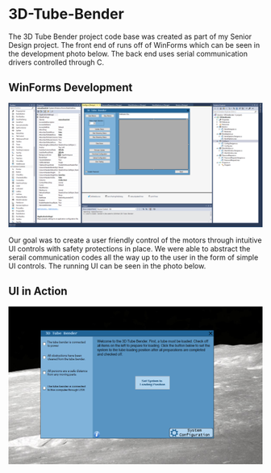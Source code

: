 # 3D-Tube-Bender

The 3D Tube Bender project code base was created as part of my Senior Design project. The front end of runs off of WinForms which can be seen in the development photo below. The back end uses serial communication drivers controlled through C. 

## WinForms Development
![alt text](https://github.com/cadensanders49/3D-Tube-Bender/blob/master/Graphics/ReadMeImages/Development%20Environment.PNG)

Our goal was to create a user friendly control of the motors through intuitive UI controls with safety protections in place. We were able to abstract the serail communication codes all the way up to the user in the form of simple UI controls. The running UI can be seen in the photo below.

## UI in Action
![alt text](https://github.com/cadensanders49/3D-Tube-Bender/blob/master/Graphics/ReadMeImages/Running.PNG)

